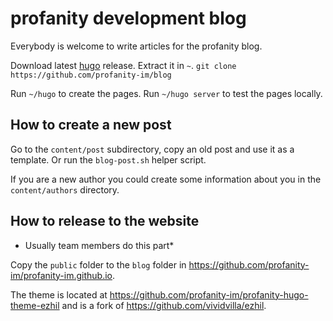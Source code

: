 # profanity development blog

Everybody is welcome to write articles for the profanity blog.

Download latest [hugo](https://github.com/gohugoio/hugo/releases) release.
Extract it in `~`.
`git clone https://github.com/profanity-im/blog`

Run `~/hugo` to create the pages.
Run `~/hugo server` to test the pages locally.

## How to create a new post
Go to the `content/post` subdirectory, copy an old post and use it as a template.
Or run the `blog-post.sh` helper script.

If you are a new author you could create some information about you in the `content/authors` directory.

## How to release to the website

* Usually team members do this part*

Copy the `public` folder to the `blog` folder in https://github.com/profanity-im/profanity-im.github.io.

The theme is located at https://github.com/profanity-im/profanity-hugo-theme-ezhil and is a fork of https://github.com/vividvilla/ezhil.
